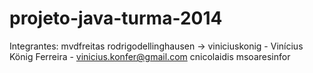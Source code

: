 # projeto-java-turma-2014
Integrantes:
mvdfreitas
rodrigodellinghausen
-> viniciuskonig - Vinícius König Ferreira - vinicius.konfer@gmail.com
cnicolaidis
msoaresinfor
